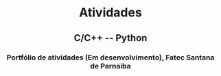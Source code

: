 <h1 align="center">Atividades</h1>

<h2 align="center">C/C++ -- Python</h2>

<h3 align="center">Portfólio de atividades (Em desenvolvimento), Fatec Santana de Parnaíba</h3>


